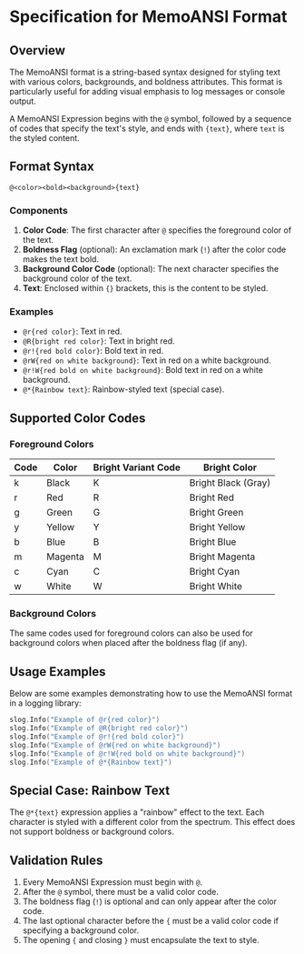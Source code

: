# Specification for MemoANSI Format

## Overview
The MemoANSI format is a string-based syntax designed for styling text with various colors, backgrounds, and boldness attributes. This format is particularly useful for adding visual emphasis to log messages or console output.

A MemoANSI Expression begins with the `@` symbol, followed by a sequence of codes that specify the text's style, and ends with `{text}`, where `text` is the styled content.

## Format Syntax
```
@<color><bold><background>{text}
```
### Components
1. **Color Code**: The first character after `@` specifies the foreground color of the text.
2. **Boldness Flag** (optional): An exclamation mark (`!`) after the color code makes the text bold.
3. **Background Color Code** (optional): The next character specifies the background color of the text.
4. **Text**: Enclosed within `{}` brackets, this is the content to be styled.

### Examples
- `@r{red color}`: Text in red.
- `@R{bright red color}`: Text in bright red.
- `@r!{red bold color}`: Bold text in red.
- `@rW{red on white background}`: Text in red on a white background.
- `@r!W{red bold on white background}`: Bold text in red on a white background.
- `@*{Rainbow text}`: Rainbow-styled text (special case).

## Supported Color Codes
### Foreground Colors
| Code | Color            | Bright Variant Code | Bright Color         |
|------|------------------|---------------------|----------------------|
| k    | Black            | K                   | Bright Black (Gray)  |
| r    | Red              | R                   | Bright Red           |
| g    | Green            | G                   | Bright Green         |
| y    | Yellow           | Y                   | Bright Yellow        |
| b    | Blue             | B                   | Bright Blue          |
| m    | Magenta          | M                   | Bright Magenta       |
| c    | Cyan             | C                   | Bright Cyan          |
| w    | White            | W                   | Bright White         |

### Background Colors
The same codes used for foreground colors can also be used for background colors when placed after the boldness flag (if any).

## Usage Examples
Below are some examples demonstrating how to use the MemoANSI format in a logging library:

```go
slog.Info("Example of @r{red color}")
slog.Info("Example of @R{bright red color}")
slog.Info("Example of @r!{red bold color}")
slog.Info("Example of @rW{red on white background}")
slog.Info("Example of @r!W{red bold on white background}")
slog.Info("Example of @*{Rainbow text}")
```

## Special Case: Rainbow Text
The `@*{text}` expression applies a "rainbow" effect to the text. Each character is styled with a different color from the spectrum. This effect does not support boldness or background colors.

## Validation Rules
1. Every MemoANSI Expression must begin with `@`.
2. After the `@` symbol, there must be a valid color code.
3. The boldness flag (`!`) is optional and can only appear after the color code.
4. The last optional character before the `{` must be a valid color code if specifying a background color.
5. The opening `{` and closing `}` must encapsulate the text to style.


